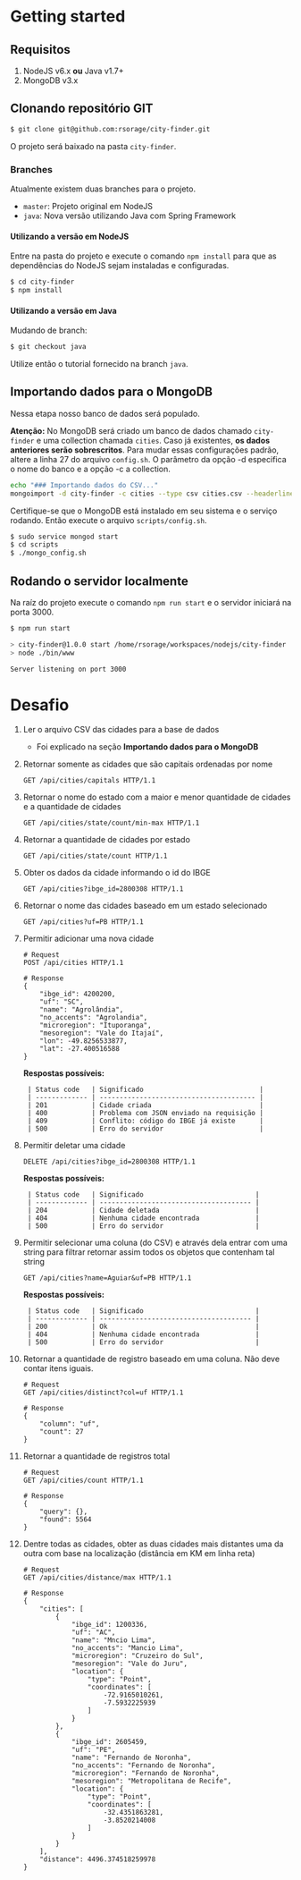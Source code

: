 # Getting started

## Requisitos

1. NodeJS v6.x **ou** Java v1.7+
2. MongoDB v3.x 

## Clonando repositório GIT

```bash
$ git clone git@github.com:rsorage/city-finder.git
```

O projeto será baixado na pasta `city-finder`.

### Branches

Atualmente existem duas branches para o projeto.

* `master`: Projeto original em NodeJS
* `java`: Nova versão utilizando Java com Spring Framework

#### Utilizando a versão em NodeJS

Entre na pasta do projeto e execute o comando `npm install` para que as dependências do NodeJS sejam instaladas e configuradas.

```bash
$ cd city-finder
$ npm install
```

#### Utilizando a versão em Java

Mudando de branch:

```bash
$ git checkout java
```

Utilize então o tutorial fornecido na branch `java`.

## Importando dados para o MongoDB

Nessa etapa nosso banco de dados será populado. 

**Atenção:** No MongoDB será criado um banco de dados chamado `city-finder` e uma collection chamada `cities`. Caso já existentes, **os dados anteriores serão sobrescritos**. Para mudar essas configurações padrão, altere a linha 27 do arquivo `config.sh`. O parâmetro da opção -d especifica o nome do banco e a opção -c a collection.

```bash
echo "### Importando dados do CSV..."
mongoimport -d city-finder -c cities --type csv cities.csv --headerline --ignoreBlanks --drop 
```

Certifique-se que o MongoDB está instalado em seu sistema e o serviço rodando. Então execute o arquivo `scripts/config.sh`.

```bash
$ sudo service mongod start
$ cd scripts
$ ./mongo_config.sh
```

## Rodando o servidor localmente

Na raíz do projeto execute o comando `npm run start` e o servidor iniciará na porta 3000.

```bash
$ npm run start

> city-finder@1.0.0 start /home/rsorage/workspaces/nodejs/city-finder
> node ./bin/www

Server listening on port 3000
```

# Desafio

1. Ler o arquivo CSV das cidades para a base de dados
    * Foi explicado na seção **Importando dados para o MongoDB**

2. Retornar somente as cidades que são capitais ordenadas por nome

    ```
    GET /api/cities/capitals HTTP/1.1
    ```

3. Retornar o nome do estado com a maior e menor quantidade de cidades e a quantidade de cidades

    ```
    GET /api/cities/state/count/min-max HTTP/1.1
    ```

4. Retornar a quantidade de cidades por estado

    ```
    GET /api/cities/state/count HTTP/1.1
    ```

5. Obter os dados da cidade informando o id do IBGE

    ```
    GET /api/cities?ibge_id=2800308 HTTP/1.1
    ```

6. Retornar o nome das cidades baseado em um estado selecionado

    ```
    GET /api/cities?uf=PB HTTP/1.1
    ```

7. Permitir adicionar uma nova cidade

    ```
    # Request
    POST /api/cities HTTP/1.1

    # Response
    {
        "ibge_id": 4200200,
        "uf": "SC",
        "name": "Agrolândia",
        "no_accents": "Agrolandia",
        "microregion": "Ituporanga",
        "mesoregion": "Vale do Itajaí",
        "lon": -49.8256533877,
        "lat": -27.400516588
    }
    ```

    **Respostas possíveis:**

        | Status code   | Significado                             |
        | ------------- | --------------------------------------- |
        | 201           | Cidade criada                           |
        | 400           | Problema com JSON enviado na requisição |
        | 409           | Conflito: código do IBGE já existe      |
        | 500           | Erro do servidor                        |

8. Permitir deletar uma cidade

    ```
    DELETE /api/cities?ibge_id=2800308 HTTP/1.1
    ```

    **Respostas possíveis:**

        | Status code   | Significado                            |
        | ------------- | -------------------------------------- |
        | 204           | Cidade deletada                        |
        | 404           | Nenhuma cidade encontrada              |
        | 500           | Erro do servidor                       |

9. Permitir selecionar uma coluna (do CSV) e através dela entrar com uma string para filtrar retornar assim todos os objetos que contenham tal string

    ```
    GET /api/cities?name=Aguiar&uf=PB HTTP/1.1
    ```

    **Respostas possíveis:**

        | Status code   | Significado                            |
        | ------------- | -------------------------------------- |
        | 200           | Ok                                     |
        | 404           | Nenhuma cidade encontrada              |
        | 500           | Erro do servidor                       |

10. Retornar a quantidade de registro baseado em uma coluna. Não deve contar itens iguais.

    ```
    # Request
    GET /api/cities/distinct?col=uf HTTP/1.1

    # Response
    {
        "column": "uf",
        "count": 27
    }
    ```

11. Retornar a quantidade de registros total

    ```
    # Request
    GET /api/cities/count HTTP/1.1

    # Response
    {
        "query": {},
        "found": 5564
    }
    ```

12. Dentre todas as cidades, obter as duas cidades mais distantes uma da outra com base na localização (distância em KM em linha reta)

    ```
    # Request
    GET /api/cities/distance/max HTTP/1.1

    # Response
    {
        "cities": [
            {
                "ibge_id": 1200336,
                "uf": "AC",
                "name": "Mncio Lima",
                "no_accents": "Mancio Lima",
                "microregion": "Cruzeiro do Sul",
                "mesoregion": "Vale do Juru",
                "location": {
                    "type": "Point",
                    "coordinates": [
                        -72.9165010261,
                        -7.5932225939
                    ]
                }
            },
            {
                "ibge_id": 2605459,
                "uf": "PE",
                "name": "Fernando de Noronha",
                "no_accents": "Fernando de Noronha",
                "microregion": "Fernando de Noronha",
                "mesoregion": "Metropolitana de Recife",
                "location": {
                    "type": "Point",
                    "coordinates": [
                        -32.4351863281,
                        -3.8520214008
                    ]
                }
            }
        ],
        "distance": 4496.374518259978
    }
    ```